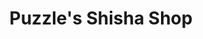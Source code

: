 ---
title: "Puzzle's Shisha Shop"
url: /wasserburg-am-inn/puzzles-shisha-shop/
shop: Wasserpfeife
---